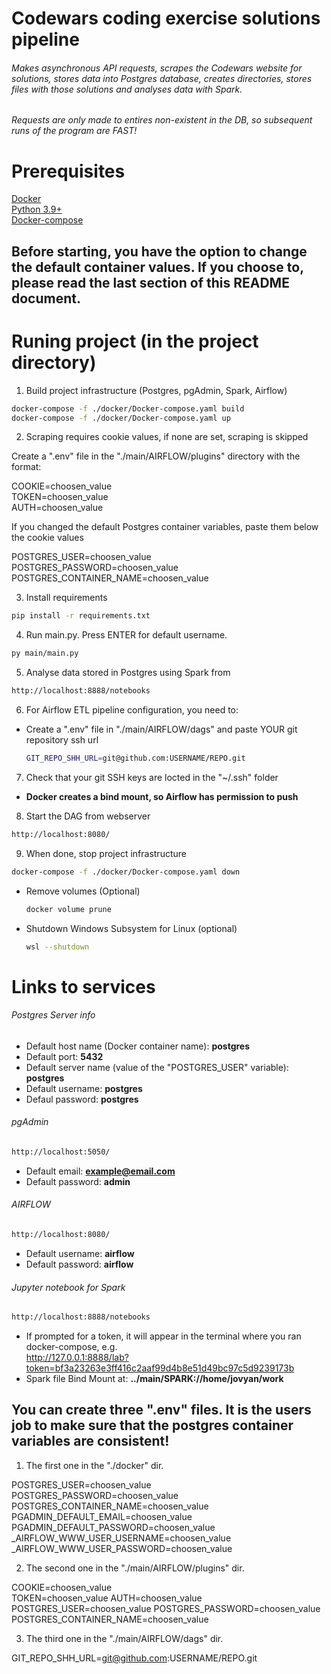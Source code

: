 # Codewars coding exercise solutions pipeline

###### Makes asynchronous API requests, scrapes the Codewars website for solutions, stores data into Postgres database, creates directories, stores files with those solutions and analyses data with Spark.
###### Requests are only made to entires non-existent in the DB, so subsequent runs of the program are FAST!

# Prerequisites
[Docker](https://docs.docker.com/get-docker/)  
[Python 3.9+](https://www.python.org/)  
[Docker-compose](https://docs.docker.com/compose/install/)  

## Before starting, you have the option to change the default container values. If you choose to, please read the last section of this README document.


# Runing project (in the project directory)
1. Build project infrastructure (Postgres, pgAdmin, Spark, Airflow)
  ```sh
  docker-compose -f ./docker/Docker-compose.yaml build
  docker-compose -f ./docker/Docker-compose.yaml up
  ```

2. Scraping requires cookie values, if none are set, scraping is skipped

Create a ".env" file in the "./main/AIRFLOW/plugins" directory with the format:

  COOKIE=choosen_value  
  TOKEN=choosen_value  
  AUTH=choosen_value  

If you changed the default Postgres container variables, paste them below the cookie values 

  POSTGRES_USER=choosen_value  
  POSTGRES_PASSWORD=choosen_value  
  POSTGRES_CONTAINER_NAME=choosen_value

3. Install requirements
  ```sh
  pip install -r requirements.txt
  ```

4. Run main.py. Press ENTER for default username.
  ```sh
  py main/main.py
  ```

5. Analyse data stored in Postgres using Spark from
  ```sh
  http://localhost:8888/notebooks
  ```

6. For Airflow ETL pipeline configuration, you need to:  
- Create a ".env" file in "./main/AIRFLOW/dags" and paste YOUR git repository ssh url  

  ```sh
  GIT_REPO_SHH_URL=git@github.com:USERNAME/REPO.git
  ```

7. Check that your git SSH keys are locted in the "~/.ssh" folder  
- **Docker creates a bind mount, so Airflow has permission to push**

8. Start the DAG from webserver
  ```sh
  http://localhost:8080/
  ```

9. When done, stop project infrastructure
  ```sh
  docker-compose -f ./docker/Docker-compose.yaml down
  ```

- Remove volumes (Optional)
  ```sh 
  docker volume prune
  ```

- Shutdown Windows Subsystem for Linux (optional)
  ```sh 
  wsl --shutdown
  ```
# Links to services
###### Postgres Server info
- Default host name (Docker container name): **postgres**
- Default port: **5432**
- Default server name (value of the "POSTGRES_USER" variable): **postgres**
- Default username: **postgres**
- Defaul password: **postgres**

###### pgAdmin
  ```sh
  http://localhost:5050/
  ```
- Default email: **example@email.com**  
- Default password: **admin**  

###### AIRFLOW 
  ```sh
  http://localhost:8080/
  ```
- Default username: **airflow**
- Default password: **airflow**

###### Jupyter notebook for Spark
  ```sh
  http://localhost:8888/notebooks
  ```
- If prompted for a token, it will appear in the terminal where you ran docker-compose, e.g.  
http://127.0.0.1:8888/lab?token=bf3a23263e3ff416c2aaf99d4b8e51d49bc97c5d9239173b
- Spark file Bind Mount at: **../main/SPARK://home/jovyan/work**
   
## You can create three ".env" files. It is the users job to make sure that the postgres container variables are consistent!
1. The first one in the "./docker" dir.

  POSTGRES_USER=choosen_value  
  POSTGRES_PASSWORD=choosen_value  
  POSTGRES_CONTAINER_NAME=choosen_value  
  PGADMIN_DEFAULT_EMAIL=choosen_value  
  PGADMIN_DEFAULT_PASSWORD=choosen_value  
  _AIRFLOW_WWW_USER_USERNAME=choosen_value  
  _AIRFLOW_WWW_USER_PASSWORD=choosen_value  

2. The second one in the "./main/AIRFLOW/plugins" dir.

  COOKIE=choosen_value  
  TOKEN=choosen_value 
  AUTH=choosen_value
  POSTGRES_USER=choosen_value
  POSTGRES_PASSWORD=choosen_value 
  POSTGRES_CONTAINER_NAME=choosen_value

3. The third one in the "./main/AIRFLOW/dags" dir. 

  GIT_REPO_SHH_URL=git@github.com:USERNAME/REPO.git